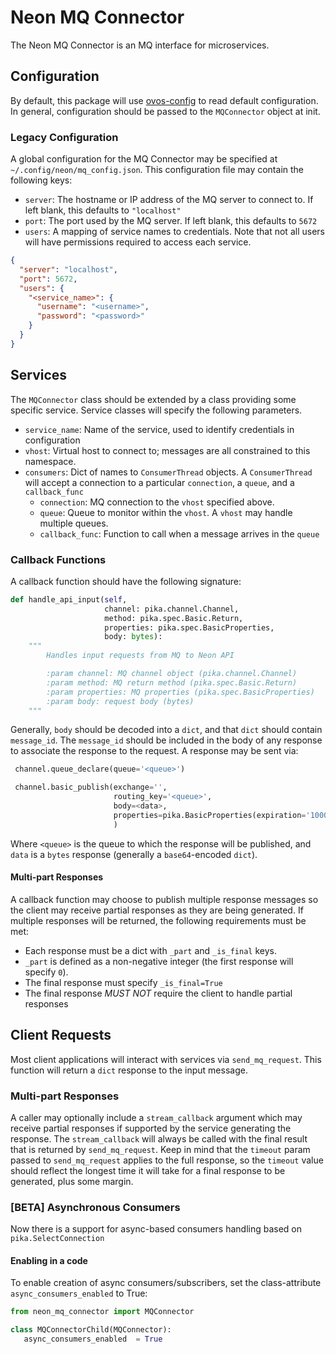 # Neon MQ Connector
The Neon MQ Connector is an MQ interface for microservices.

## Configuration
By default, this package will use [ovos-config](https://github.com/openvoiceos/ovos-config)
to read default configuration. In general, configuration should be passed to the
`MQConnector` object at init.

### Legacy Configuration
A global configuration for the MQ Connector may be specified at `~/.config/neon/mq_config.json`. This configuration file 
may contain the following keys:
 - `server`: The hostname or IP address of the MQ server to connect to. If left blank, this defaults to `"localhost"`
 - `port`: The port used by the MQ server. If left blank, this defaults to `5672`
 - `users`: A mapping of service names to credentials. Note that not all users will have permissions required to access each service.

```json
{
  "server": "localhost",
  "port": 5672,
  "users": {
    "<service_name>": {
      "username": "<username>",
      "password": "<password>"
    }
  }
}
```

## Services
The `MQConnector` class should be extended by a class providing some specific service.
Service classes will specify the following parameters.
 - `service_name`: Name of the service, used to identify credentials in configuration
 - `vhost`: Virtual host to connect to; messages are all constrained to this namespace.
 - `consumers`: Dict of names to `ConsumerThread` objects. A `ConsumerThread` will accept a connection to a particular `connection`, a `queue`, and a `callback_func`
   - `connection`: MQ connection to the `vhost` specified above.
   - `queue`: Queue to monitor within the `vhost`. A `vhost` may handle multiple queues.
   - `callback_func`: Function to call when a message arrives in the `queue`

### Callback Functions
A callback function should have the following signature:
```python
def handle_api_input(self,
                     channel: pika.channel.Channel,
                     method: pika.spec.Basic.Return,
                     properties: pika.spec.BasicProperties,
                     body: bytes):
    """
        Handles input requests from MQ to Neon API

        :param channel: MQ channel object (pika.channel.Channel)
        :param method: MQ return method (pika.spec.Basic.Return)
        :param properties: MQ properties (pika.spec.BasicProperties)
        :param body: request body (bytes)
    """
```
Generally, `body` should be decoded into a `dict`, and that `dict` should contain `message_id`. The `message_id` should 
be included in the body of any response to associate the response to the request.
A response may be sent via:
```python
 channel.queue_declare(queue='<queue>')

 channel.basic_publish(exchange='',
                       routing_key='<queue>',
                       body=<data>,
                       properties=pika.BasicProperties(expiration='1000')
                       )
```
Where `<queue>` is the queue to which the response will be published, and `data`
is a `bytes` response (generally a `base64`-encoded `dict`).

#### Multi-part Responses
A callback function may choose to publish multiple response messages so the client
may receive partial responses as they are being generated. If multiple responses
will be returned, the following requirements must be met:
- Each response must be a dict with `_part` and `_is_final` keys.
- `_part` is defined as a non-negative integer (the first response will specify `0`).
- The final response must specify `_is_final=True`
- The final response *MUST NOT* require the client to handle partial responses

## Client Requests
Most client applications will interact with services via `send_mq_request`. This
function will return a `dict` response to the input message.

### Multi-part Responses
A caller may optionally include a `stream_callback` argument which may receive
partial responses if supported by the service generating the response. The
`stream_callback` will always be called with the final result that is returned
by `send_mq_request`. Keep in mind that the `timeout` param passed to 
`send_mq_request` applies to the full response, so the `timeout` value should
reflect the longest time it will take for a final response to be generated, plus
some margin.

### [BETA] Asynchronous Consumers

Now there is a support for async-based consumers handling based on `pika.SelectConnection`

#### Enabling in a code

To enable creation of async consumers/subscribers, set the class-attribute `async_consumers_enabled` to True:

```python
from neon_mq_connector import MQConnector

class MQConnectorChild(MQConnector):
   async_consumers_enabled  = True
```